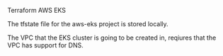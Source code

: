 Terraform AWS EKS

The tfstate file for the aws-eks project is stored locally.

The VPC that the EKS cluster is going to be created in, reqiures that the VPC has support for DNS.  